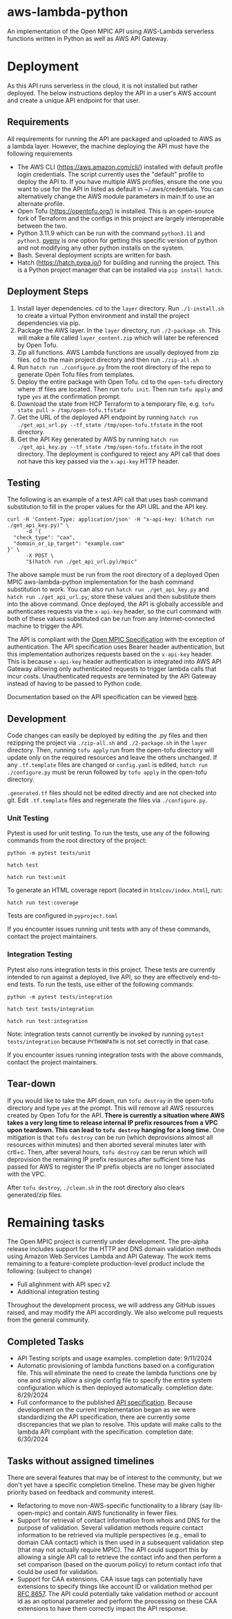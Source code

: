 # aws-lambda-python
An implementation of the Open MPIC API using AWS-Lambda serverless functions written in Python as well as AWS API Gateway.

# Deployment
As this API runs serverless in the cloud, it is not installed but rather deployed. The below instructions deploy the API in a user's AWS account and create a unique API endpoint for that user.

## Requirements
All requirements for running the API are packaged and uploaded to AWS as a lambda layer. However, the machine deploying the API must have the following requirements
- The AWS CLI (https://aws.amazon.com/cli/) installed with default profile login credentials. The script currently uses the "default" profile to deploy the API to. If you have multiple AWS profiles, ensure the one you want to use for the API in listed as default in ~/.aws/credentials. You can alternatively change the AWS module parameters in main.tf to use an alternate profile.
- Open Tofu (https://opentofu.org/) is installed. This is an open-source fork of Terraform and the configs in this project are largely interoperable between the two.
- Python 3.11.9 which can be run with the command `python3.11` and `python3`. [pyenv](https://github.com/pyenv/pyenv) is one option for getting this specific version of python and not modifying any other python installs on the system.
- Bash. Several deployment scripts are written for bash.
- Hatch (https://hatch.pypa.io/) for building and running the project. This is a Python project manager that can be installed via `pip install hatch`.

## Deployment Steps
1. Install layer dependencies. cd to the `layer` directory. Run `./1-install.sh` to create a virtual Python environment and install the project dependencies via pip.
2. Package the AWS layer. In the `layer` directory, run `./2-package.sh`. This will make a file called `layer_content.zip` which will later be referenced by Open Tofu.
3. Zip all functions. AWS Lambda functions are usually deployed from zip files. cd to the main project directory and then run `./zip-all.sh`
4. Run `hatch run ./configure.py` from the root directory of the repo to generate Open Tofu files from templates.
5. Deploy the entire package with Open Tofu. cd to the `open-tofu` directory where .tf files are located. Then run `tofu init`. Then run `tofu apply` and type `yes` at the confirmation prompt.
6. Download the state from HCP Terraform to a temporary file, e.g. `tofu state pull > /tmp/open-tofu.tfstate` 
7. Get the URL of the deployed API endpoint by running `hatch run ./get_api_url.py --tf_state /tmp/open-tofu.tfstate` in the root directory.
8. Get the API Key generated by AWS by running `hatch run ./get_api_key.py --tf_state /tmp/open-tofu.tfstate` in the root directory. The deployment is configured to reject any API call that does not have this key passed via the `x-api-key` HTTP header.

## Testing
The following is an example of a test API call that uses bash command substitution to fill in the proper values for the API URL and the API key.

```
curl -H 'Content-Type: application/json' -H "x-api-key: $(hatch run ./get_api_key.py)" \
      -d '{
  "check_type": "caa",
  "domain_or_ip_target": "example.com"
}' \
      -X POST \
      "$(hatch run ./get_api_url.py)/mpic"
```

The above sample must be run from the root directory of a deployed Open MPIC aws-lambda-python implementation for the bash command substitution to work. You can also run `hatch run ./get_api_key.py` and `hatch run ./get_api_url.py`, store these values and then substitute them into the above command. Once deployed, the API is globally accessible and authenticates requests via the `x-api-key` header, so the curl command with both of these values substituted can be run from any Internet-connected machine to trigger the API.

The API is compliant with the [Open MPIC Specification](https://github.com/open-mpic/open-mpic-specification) with the exception of authentication. The API specification uses Bearer header authentication, but this implementation authorizes requests based on the `x-api-key` header. This is because `x-api-key` header authentication is integrated into AWS API Gateway allowing only authenticated requests to trigger lambda calls that incur costs. Unauthenticated requests are terminated by the API Gateway instead of having to be passed to Python code.

Documentation based on the API specification can be viewed [here](https://open-mpic.org/documentation.html).

## Development
Code changes can easily be deployed by editing the .py files and then rezipping the project via `./zip-all.sh` and `./2-package.sh` in the `layer` directory. Then, running `tofu apply` run from the open-tofu directory will update only on the required resources and leave the others unchanged. If any `.tf.template` files are changed or `config.yaml` is edited, `hatch run ./configure.py` must be rerun followed by `tofu apply` in the open-tofu directory.

`.generated.tf` files should not be edited directly and are not checked into git. Edit `.tf.template` files and regenerate the files via `./configure.py`.

### Unit Testing
Pytest is used for unit testing. To run the tests, use any of the following commands from the root directory of the project:
```
python -m pytest tests/unit
```
```
hatch test
```
```
hatch run test:unit
```
To generate an HTML coverage report (located in `htmlcov/index.html`), run:
```
hatch run test:coverage
```

Tests are configured in `pyproject.toml` 

If you encounter issues running unit tests with any of these commands, contact the project maintainers.

### Integration Testing
Pytest also runs integration tests in this project. These tests are currently intended to run against a deployed, live API, so they are effectively end-to-end tests. To run the tests, use either of the following commands:
```
python -m pytest tests/integration
```
```
hatch test tests/integration
```
```
hatch run test:integration
```
Note: integration tests cannot currently be invoked by running `pytest tests/integration` because `PYTHONPATH` is not set correctly in that case.

If you encounter issues running integration tests with the above commands, contact the project maintainers.


## Tear-down
If you would like to take the API down, run `tofu destroy` in the open-tofu directory and type `yes` at the prompt. This will remove all AWS resources created by Open Tofu for the API. **There is currently a situation where AWS takes a very long time to release internal IP prefix resources from a VPC upon teardown. This can lead to `tofu destroy` hanging for a long time.** One mitigation is that `tofu destroy` can be run (which deprovisions almost all resources within minutes) and then aborted several minutes later with crtl+c. Then, after several hours, `tofu destroy` can be rerun which will deprovision the remaining IP prefix resources after sufficient time has passed for AWS to register the IP prefix objects are no longer associated with the VPC.

After `tofu destroy`, `./clean.sh` in the root directory also clears generated/zip files.



# Remaining tasks

The Open MPIC project is currently under development. The pre-alpha release includes support for the HTTP and DNS domain validation methods using Amazon Web Services Lambda and API Gateway. The work items remaining to a feature-complete production-level product include the following: (subject to change)

- Full alighnment with API spec v2
- Additional integration testing

Throughout the development process, we will address any GitHub issues raised, and may modify the API accordingly. We also welcome pull requests from the general community.

## Completed Tasks
- API Testing scripts and usage examples. completion date: 9/11/2024
- Automatic provisioning of lambda functions based on a configuration file. This will eliminate the need to create the lambda functions one by one and simply allow a single config file to specify the entire system configuration which is then deployed automatically. completion date: 6/29/2024
- Full conformance to the published [API specification](https://github.com/open-mpic/open-mpic-specification). Because development on the current implementation began as we were standardizing the API specification, there are currently some discrepancies that we plan to resolve. This update will make calls to the lambda API compliant with the specification. completion date: 6/30/2024

## Tasks without assigned timelines
There are several features that may be of interest to the community, but we don't yet have a specific completion timeline. These may be given higher priority based on feedback and community interest.

- Refactoring to move non-AWS-specific functionality to a library (say lib-open-mpic) and contain AWS functionality in fewer files.
- Support for retrieval of contact information from whois and DNS for the purpose of validation. Several validation methods require contact information to be retrieved via multiple perspectives (e.g., email to domain CAA contact) which is then used in a subsequent validation step (that may not actually require MPIC). The API could support this by allowing a single API call to retrieve the contact info and then perform a set comparison (based on the quorum policy) to return contact info that could be used for validation.
- Support for CAA extensions. CAA issue tags can potentially have extensions to specify things like account ID or validation method per [RFC 8657](https://datatracker.ietf.org/doc/html/rfc8657). The API could potentially take validation method or account id as an optional parameter and perform the processing on these CAA extensions to have them correctly impact the API response.
